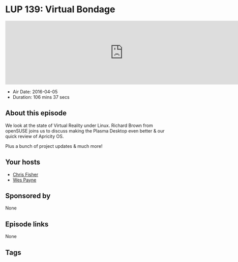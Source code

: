 # LUP 139: Virtual Bondage

<iframe src="https://player.fireside.fm/v2/RUkczH-V+cUALGX38?theme=dark" width="740" height="200" frameborder="0" scrolling="no"></iframe>

* Air Date: 2016-04-05
* Duration: 106 mins 37 secs

## About this episode

We look at the state of Virtual Reality under Linux. Richard Brown from openSUSE joins us to discuss making the Plasma Desktop even better & our quick review of Apricity OS.

Plus a bunch of project updates & much more!

## Your hosts
* [Chris Fisher](https://linuxunplugged.com/hosts/chrislas)
* [Wes Payne](https://linuxunplugged.com/hosts/wes)

## Sponsored by

None



## Episode links

None



## Tags

